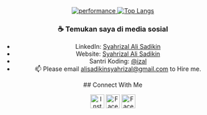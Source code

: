 <!--
### Hi there 👋
-->


<center>
  <a href="htpps://ismail9k.com">
    <img src="https://github-readme-stats.vercel.app/api/top-langs/?username=syahrizal-alisadikin&layout=compact" alt="performance" />
  </a>

  <a href="https://ismail9k.com">
    <img src="https://github-readme-stats.vercel.app/api?username=syahrizal-alisadikin&hide=contribs,prs" alt="Top Langs" />
  </a>
  
  
 
</cetner>

### ☕ Temukan saya di media sosial
- LinkedIn: <a href = "https://www.linkedin.com/in/syahrizal-alisadikin/">Syahrizal Ali Sadikin</a>
- Website: <a href = "https://syahrizal.netlify.app/">Syahrizal Ali Sadikin</a>
- Santri Koding: <a href = "https://santrikoding.com/profile/@izal">@izal</a>
- 📫 Please email alisadikinsyahrizal@gmail.com to Hire me.




<p align="center"> ## Connect With Me</p>
<p align="center"><a href="https://www.instagram.com/syahrizal-alisadikin" target="_blank"><img src="https://img.shields.io/badge/Instagram-%23E4405F.svg?&style=flat-square&logo=instagram&logoColor=white" height="32px" alt="Instagram"></a>
<a href="https://web.facebook.com/uninstaller.user/" target="_blank"><img src="https://img.shields.io/badge/Facebook-1877F2?style=for-the-badge&logo=facebook&logoColor=white" height="32px" alt="Facebook"></a>
<a href="https://github.com/syahrizal-alisadikin" target="_blank"><img src="https://img.shields.io/badge/GitHub-100000?style=for-the-badge&logo=github&logoColor=white" height="32px" alt="Facebook"></a></p>

<!--
**syahrizal-alisadikin/syahrizal-alisadikin** is a ✨ _special_ ✨ repository because its `README.md` (this file) appears on your GitHub profile.


Here are some ideas to get you started:

- 🔭 I’m currently working on ...
- 🌱 I’m currently learning ...
- 👯 I’m looking to collaborate on ...
- 🤔 I’m looking for help with ...
- 💬 Ask me about ...
- 📫 How to reach me: ...
- 😄 Pronouns: ...
- ⚡ Fun fact: ...
-->

